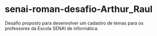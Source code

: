 # senai-roman-desafio-Arthur_Raul
Desafio proposto para desenvolver um cadastro de temas para os professores da Escola SENAI de informática.
